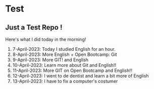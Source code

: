 # Test
## Just a Test Repo !

Here's what I did today in the morning!

1. 7-April-2023: Today I studied English for an hour.
2. 8-April-2023: More English + Open Bootcamp: Git
3. 9-April-2023: More GIT! and English
4. 10-April-2023: Learn more about Git and English!!
5. 11-April-2023: More GIT on Open Bootcamp and English!!
6. 12-April-2023: I went to de dentist and learn a bit more of English
7. 13-April-2023: I have to fix a computer's costumer



